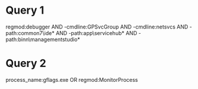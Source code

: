 # Query 1
regmod:debugger AND -cmdline:GPSvcGroup AND -cmdline:netsvcs AND -path:common7\ide\*  AND -path:app\servicehub\* AND -path:binn\managementstudio\*
# Query 2
process_name:gflags.exe OR regmod:MonitorProcess
